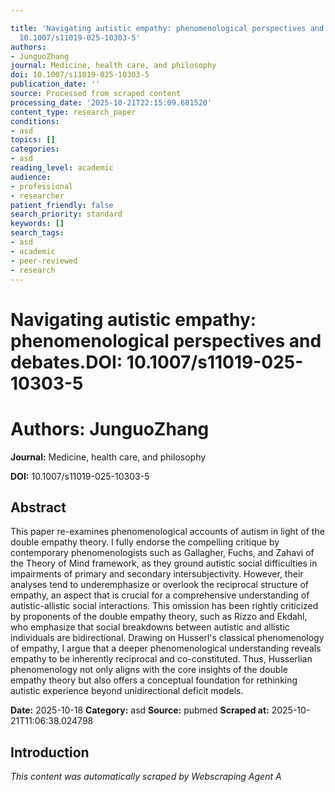```yaml
---

title: 'Navigating autistic empathy: phenomenological perspectives and debates.**DOI:**
  10.1007/s11019-025-10303-5'
authors:
- JunguoZhang
journal: Medicine, health care, and philosophy
doi: 10.1007/s11019-025-10303-5
publication_date: ''
source: Processed from scraped content
processing_date: '2025-10-21T22:15:09.681520'
content_type: research_paper
conditions:
- asd
topics: []
categories:
- asd
reading_level: academic
audience:
- professional
- researcher
patient_friendly: false
search_priority: standard
keywords: []
search_tags:
- asd
- academic
- peer-reviewed
- research
---
```




# Navigating autistic empathy: phenomenological perspectives and debates.**DOI:** 10.1007/s11019-025-10303-5

# **Authors:** JunguoZhang

**Journal:** Medicine, health care, and philosophy

**DOI:** 10.1007/s11019-025-10303-5

## Abstract

This paper re-examines phenomenological accounts of autism in light of the double empathy theory. I fully endorse the compelling critique by contemporary phenomenologists such as Gallagher, Fuchs, and Zahavi of the Theory of Mind framework, as they ground autistic social difficulties in impairments of primary and secondary intersubjectivity. However, their analyses tend to underemphasize or overlook the reciprocal structure of empathy, an aspect that is crucial for a comprehensive understanding of autistic-allistic social interactions. This omission has been rightly criticized by proponents of the double empathy theory, such as Rizzo and Ekdahl, who emphasize that social breakdowns between autistic and allistic individuals are bidirectional. Drawing on Husserl's classical phenomenology of empathy, I argue that a deeper phenomenological understanding reveals empathy to be inherently reciprocal and co-constituted. Thus, Husserlian phenomenology not only aligns with the core insights of the double empathy theory but also offers a conceptual foundation for rethinking autistic experience beyond unidirectional deficit models.

**Date:** 2025-10-18
**Category:** asd
**Source:** pubmed
**Scraped at:** 2025-10-21T11:06:38.024798
## Introduction
*This content was automatically scraped by Webscraping Agent A*